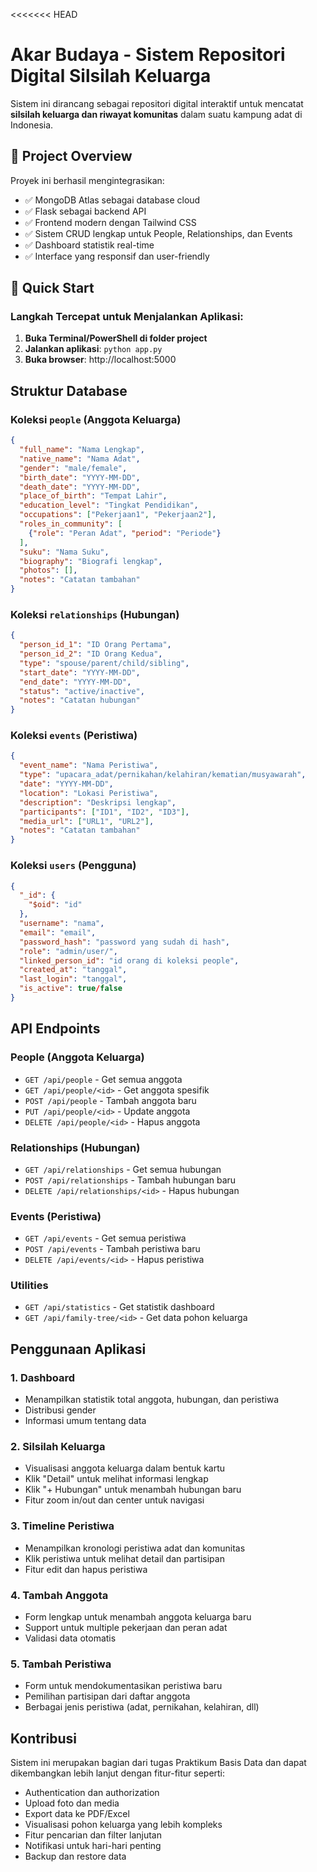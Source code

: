 <<<<<<< HEAD
# Akar Budaya - Sistem Repositori Digital Silsilah Keluarga

Sistem ini dirancang sebagai repositori digital interaktif untuk mencatat **silsilah keluarga dan riwayat komunitas** dalam suatu kampung adat di Indonesia. 

## 🎯 Project Overview

Proyek ini berhasil mengintegrasikan:
- ✅ MongoDB Atlas sebagai database cloud
- ✅ Flask sebagai backend API
- ✅ Frontend modern dengan Tailwind CSS
- ✅ Sistem CRUD lengkap untuk People, Relationships, dan Events
- ✅ Dashboard statistik real-time
- ✅ Interface yang responsif dan user-friendly

## 🚀 Quick Start

### Langkah Tercepat untuk Menjalankan Aplikasi:

1. **Buka Terminal/PowerShell di folder project**
2. **Jalankan aplikasi**: `python app.py`
3. **Buka browser**: http://localhost:5000

## Struktur Database
### Koleksi `people` (Anggota Keluarga)
```json
{
  "full_name": "Nama Lengkap",
  "native_name": "Nama Adat", 
  "gender": "male/female",
  "birth_date": "YYYY-MM-DD",
  "death_date": "YYYY-MM-DD",
  "place_of_birth": "Tempat Lahir",
  "education_level": "Tingkat Pendidikan",
  "occupations": ["Pekerjaan1", "Pekerjaan2"],
  "roles_in_community": [
    {"role": "Peran Adat", "period": "Periode"}
  ],
  "suku": "Nama Suku",
  "biography": "Biografi lengkap",
  "photos": [],
  "notes": "Catatan tambahan"
}
```

### Koleksi `relationships` (Hubungan)
```json
{
  "person_id_1": "ID Orang Pertama",
  "person_id_2": "ID Orang Kedua", 
  "type": "spouse/parent/child/sibling",
  "start_date": "YYYY-MM-DD",
  "end_date": "YYYY-MM-DD",
  "status": "active/inactive",
  "notes": "Catatan hubungan"
}
```

### Koleksi `events` (Peristiwa)
```json
{
  "event_name": "Nama Peristiwa",
  "type": "upacara_adat/pernikahan/kelahiran/kematian/musyawarah",
  "date": "YYYY-MM-DD",
  "location": "Lokasi Peristiwa", 
  "description": "Deskripsi lengkap",
  "participants": ["ID1", "ID2", "ID3"],
  "media_url": ["URL1", "URL2"],
  "notes": "Catatan tambahan"
}
```
### Koleksi `users` (Pengguna)
```json
{
  "_id": {
    "$oid": "id"
  },
  "username": "nama",
  "email": "email",
  "password_hash": "password yang sudah di hash",
  "role": "admin/user/",
  "linked_person_id": "id orang di koleksi people",
  "created_at": "tanggal",
  "last_login": "tanggal",
  "is_active": true/false
}
```

## API Endpoints

### People (Anggota Keluarga)
- `GET /api/people` - Get semua anggota
- `GET /api/people/<id>` - Get anggota spesifik
- `POST /api/people` - Tambah anggota baru
- `PUT /api/people/<id>` - Update anggota
- `DELETE /api/people/<id>` - Hapus anggota

### Relationships (Hubungan)
- `GET /api/relationships` - Get semua hubungan
- `POST /api/relationships` - Tambah hubungan baru
- `DELETE /api/relationships/<id>` - Hapus hubungan

### Events (Peristiwa)
- `GET /api/events` - Get semua peristiwa
- `POST /api/events` - Tambah peristiwa baru
- `DELETE /api/events/<id>` - Hapus peristiwa

### Utilities
- `GET /api/statistics` - Get statistik dashboard
- `GET /api/family-tree/<id>` - Get data pohon keluarga

## Penggunaan Aplikasi

### 1. Dashboard
- Menampilkan statistik total anggota, hubungan, dan peristiwa
- Distribusi gender
- Informasi umum tentang data

### 2. Silsilah Keluarga
- Visualisasi anggota keluarga dalam bentuk kartu
- Klik "Detail" untuk melihat informasi lengkap
- Klik "+ Hubungan" untuk menambah hubungan baru
- Fitur zoom in/out dan center untuk navigasi

### 3. Timeline Peristiwa
- Menampilkan kronologi peristiwa adat dan komunitas
- Klik peristiwa untuk melihat detail dan partisipan
- Fitur edit dan hapus peristiwa

### 4. Tambah Anggota
- Form lengkap untuk menambah anggota keluarga baru
- Support untuk multiple pekerjaan dan peran adat
- Validasi data otomatis

### 5. Tambah Peristiwa
- Form untuk mendokumentasikan peristiwa baru
- Pemilihan partisipan dari daftar anggota
- Berbagai jenis peristiwa (adat, pernikahan, kelahiran, dll)

## Kontribusi

Sistem ini merupakan bagian dari tugas Praktikum Basis Data dan dapat dikembangkan lebih lanjut dengan fitur-fitur seperti:

- Authentication dan authorization
- Upload foto dan media
- Export data ke PDF/Excel
- Visualisasi pohon keluarga yang lebih kompleks
- Fitur pencarian dan filter lanjutan
- Notifikasi untuk hari-hari penting
- Backup dan restore data
